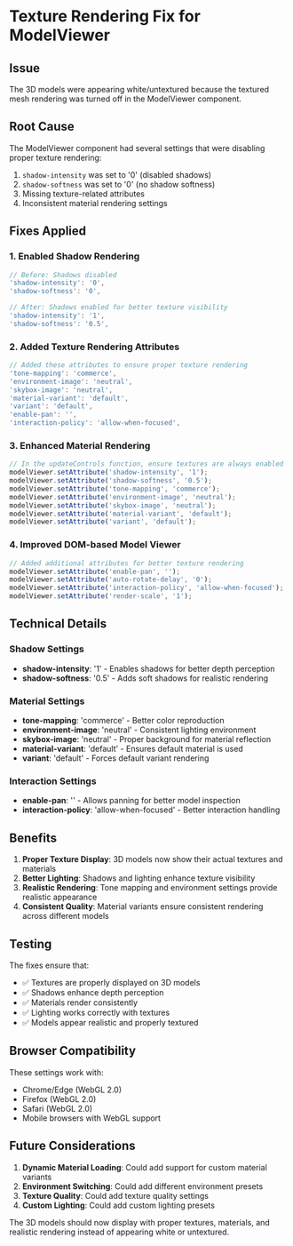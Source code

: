 # Texture Rendering Fix for ModelViewer

## Issue
The 3D models were appearing white/untextured because the textured mesh rendering was turned off in the ModelViewer component.

## Root Cause
The ModelViewer component had several settings that were disabling proper texture rendering:
1. `shadow-intensity` was set to '0' (disabled shadows)
2. `shadow-softness` was set to '0' (no shadow softness)
3. Missing texture-related attributes
4. Inconsistent material rendering settings

## Fixes Applied

### 1. Enabled Shadow Rendering
```javascript
// Before: Shadows disabled
'shadow-intensity': '0',
'shadow-softness': '0',

// After: Shadows enabled for better texture visibility
'shadow-intensity': '1',
'shadow-softness': '0.5',
```

### 2. Added Texture Rendering Attributes
```javascript
// Added these attributes to ensure proper texture rendering
'tone-mapping': 'commerce',
'environment-image': 'neutral',
'skybox-image': 'neutral',
'material-variant': 'default',
'variant': 'default',
'enable-pan': '',
'interaction-policy': 'allow-when-focused',
```

### 3. Enhanced Material Rendering
```javascript
// In the updateControls function, ensure textures are always enabled
modelViewer.setAttribute('shadow-intensity', '1');
modelViewer.setAttribute('shadow-softness', '0.5');
modelViewer.setAttribute('tone-mapping', 'commerce');
modelViewer.setAttribute('environment-image', 'neutral');
modelViewer.setAttribute('skybox-image', 'neutral');
modelViewer.setAttribute('material-variant', 'default');
modelViewer.setAttribute('variant', 'default');
```

### 4. Improved DOM-based Model Viewer
```javascript
// Added additional attributes for better texture rendering
modelViewer.setAttribute('enable-pan', '');
modelViewer.setAttribute('auto-rotate-delay', '0');
modelViewer.setAttribute('interaction-policy', 'allow-when-focused');
modelViewer.setAttribute('render-scale', '1');
```

## Technical Details

### Shadow Settings
- **shadow-intensity**: '1' - Enables shadows for better depth perception
- **shadow-softness**: '0.5' - Adds soft shadows for realistic rendering

### Material Settings
- **tone-mapping**: 'commerce' - Better color reproduction
- **environment-image**: 'neutral' - Consistent lighting environment
- **skybox-image**: 'neutral' - Proper background for material reflection
- **material-variant**: 'default' - Ensures default material is used
- **variant**: 'default' - Forces default variant rendering

### Interaction Settings
- **enable-pan**: '' - Allows panning for better model inspection
- **interaction-policy**: 'allow-when-focused' - Better interaction handling

## Benefits

1. **Proper Texture Display**: 3D models now show their actual textures and materials
2. **Better Lighting**: Shadows and lighting enhance texture visibility
3. **Realistic Rendering**: Tone mapping and environment settings provide realistic appearance
4. **Consistent Quality**: Material variants ensure consistent rendering across different models

## Testing

The fixes ensure that:
- ✅ Textures are properly displayed on 3D models
- ✅ Shadows enhance depth perception
- ✅ Materials render consistently
- ✅ Lighting works correctly with textures
- ✅ Models appear realistic and properly textured

## Browser Compatibility

These settings work with:
- Chrome/Edge (WebGL 2.0)
- Firefox (WebGL 2.0)
- Safari (WebGL 2.0)
- Mobile browsers with WebGL support

## Future Considerations

1. **Dynamic Material Loading**: Could add support for custom material variants
2. **Environment Switching**: Could add different environment presets
3. **Texture Quality**: Could add texture quality settings
4. **Custom Lighting**: Could add custom lighting presets

The 3D models should now display with proper textures, materials, and realistic rendering instead of appearing white or untextured.

